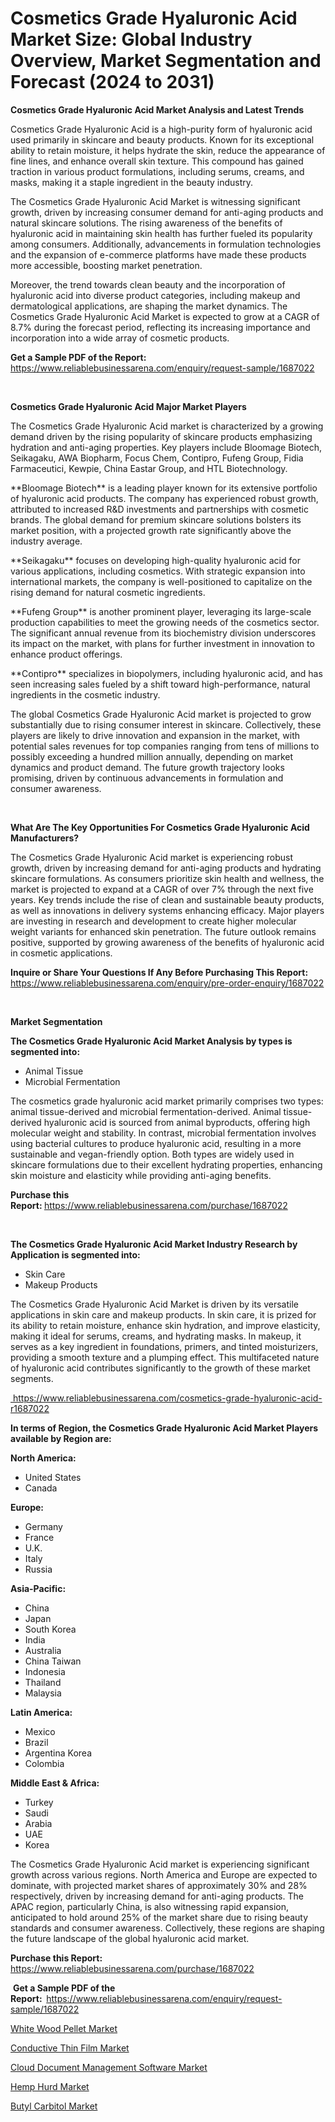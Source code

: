 <p><h1>Cosmetics Grade Hyaluronic Acid Market Size: Global Industry Overview, Market Segmentation and Forecast (2024 to 2031)</h1></p><p><strong>Cosmetics Grade Hyaluronic Acid Market Analysis and Latest Trends</strong></p>
<p><p>Cosmetics Grade Hyaluronic Acid is a high-purity form of hyaluronic acid used primarily in skincare and beauty products. Known for its exceptional ability to retain moisture, it helps hydrate the skin, reduce the appearance of fine lines, and enhance overall skin texture. This compound has gained traction in various product formulations, including serums, creams, and masks, making it a staple ingredient in the beauty industry.</p><p>The Cosmetics Grade Hyaluronic Acid Market is witnessing significant growth, driven by increasing consumer demand for anti-aging products and natural skincare solutions. The rising awareness of the benefits of hyaluronic acid in maintaining skin health has further fueled its popularity among consumers. Additionally, advancements in formulation technologies and the expansion of e-commerce platforms have made these products more accessible, boosting market penetration.</p><p>Moreover, the trend towards clean beauty and the incorporation of hyaluronic acid into diverse product categories, including makeup and dermatological applications, are shaping the market dynamics. The Cosmetics Grade Hyaluronic Acid Market is expected to grow at a CAGR of 8.7% during the forecast period, reflecting its increasing importance and incorporation into a wide array of cosmetic products.</p></p>
<p><strong>Get a Sample PDF of the Report:&nbsp;</strong> <a href="https://www.reliablebusinessarena.com/enquiry/request-sample/1687022?utm_campaign=1685&utm_medium=2&utm_source=Github&utm_content=ia&utm_term=19102024&utm_id=cosmetics-grade-hyaluronic-acid">https://www.reliablebusinessarena.com/enquiry/request-sample/1687022</a></p>
<p>&nbsp;</p>
<p><strong>Cosmetics Grade Hyaluronic Acid Major Market Players</strong></p>
<p><p>The Cosmetics Grade Hyaluronic Acid market is characterized by a growing demand driven by the rising popularity of skincare products emphasizing hydration and anti-aging properties. Key players include Bloomage Biotech, Seikagaku, AWA Biopharm, Focus Chem, Contipro, Fufeng Group, Fidia Farmaceutici, Kewpie, China Eastar Group, and HTL Biotechnology.</p><p>**Bloomage Biotech** is a leading player known for its extensive portfolio of hyaluronic acid products. The company has experienced robust growth, attributed to increased R&D investments and partnerships with cosmetic brands. The global demand for premium skincare solutions bolsters its market position, with a projected growth rate significantly above the industry average.</p><p>**Seikagaku** focuses on developing high-quality hyaluronic acid for various applications, including cosmetics. With strategic expansion into international markets, the company is well-positioned to capitalize on the rising demand for natural cosmetic ingredients.</p><p>**Fufeng Group** is another prominent player, leveraging its large-scale production capabilities to meet the growing needs of the cosmetics sector. The significant annual revenue from its biochemistry division underscores its impact on the market, with plans for further investment in innovation to enhance product offerings.</p><p>**Contipro** specializes in biopolymers, including hyaluronic acid, and has seen increasing sales fueled by a shift toward high-performance, natural ingredients in the cosmetic industry.</p><p>The global Cosmetics Grade Hyaluronic Acid market is projected to grow substantially due to rising consumer interest in skincare. Collectively, these players are likely to drive innovation and expansion in the market, with potential sales revenues for top companies ranging from tens of millions to possibly exceeding a hundred million annually, depending on market dynamics and product demand. The future growth trajectory looks promising, driven by continuous advancements in formulation and consumer awareness.</p></p>
<p>&nbsp;</p>
<p><strong>What Are The Key Opportunities For Cosmetics Grade Hyaluronic Acid Manufacturers?</strong></p>
<p><p>The Cosmetics Grade Hyaluronic Acid market is experiencing robust growth, driven by increasing demand for anti-aging products and hydrating skincare formulations. As consumers prioritize skin health and wellness, the market is projected to expand at a CAGR of over 7% through the next five years. Key trends include the rise of clean and sustainable beauty products, as well as innovations in delivery systems enhancing efficacy. Major players are investing in research and development to create higher molecular weight variants for enhanced skin penetration. The future outlook remains positive, supported by growing awareness of the benefits of hyaluronic acid in cosmetic applications.</p></p>
<p><strong>Inquire or Share Your Questions If Any Before Purchasing This Report:</strong> <a href="https://www.reliablebusinessarena.com/enquiry/pre-order-enquiry/1687022?utm_campaign=1685&utm_medium=2&utm_source=Github&utm_content=ia&utm_term=19102024&utm_id=cosmetics-grade-hyaluronic-acid">https://www.reliablebusinessarena.com/enquiry/pre-order-enquiry/1687022</a></p>
<p>&nbsp;</p>
<p><strong>Market Segmentation</strong></p>
<p><strong>The Cosmetics Grade Hyaluronic Acid Market Analysis by types is segmented into:</strong></p>
<p><ul><li>Animal Tissue</li><li>Microbial Fermentation</li></ul></p>
<p><p>The cosmetics grade hyaluronic acid market primarily comprises two types: animal tissue-derived and microbial fermentation-derived. Animal tissue-derived hyaluronic acid is sourced from animal byproducts, offering high molecular weight and stability. In contrast, microbial fermentation involves using bacterial cultures to produce hyaluronic acid, resulting in a more sustainable and vegan-friendly option. Both types are widely used in skincare formulations due to their excellent hydrating properties, enhancing skin moisture and elasticity while providing anti-aging benefits.</p></p>
<p><strong>Purchase this Report:&nbsp;</strong><a href="https://www.reliablebusinessarena.com/purchase/1687022?utm_campaign=1685&utm_medium=2&utm_source=Github&utm_content=ia&utm_term=19102024&utm_id=cosmetics-grade-hyaluronic-acid">https://www.reliablebusinessarena.com/purchase/1687022</a></p>
<p>&nbsp;</p>
<p><strong>The Cosmetics Grade Hyaluronic Acid Market Industry Research by Application is segmented into:</strong></p>
<p><ul><li>Skin Care</li><li>Makeup Products</li></ul></p>
<p><p>The Cosmetics Grade Hyaluronic Acid Market is driven by its versatile applications in skin care and makeup products. In skin care, it is prized for its ability to retain moisture, enhance skin hydration, and improve elasticity, making it ideal for serums, creams, and hydrating masks. In makeup, it serves as a key ingredient in foundations, primers, and tinted moisturizers, providing a smooth texture and a plumping effect. This multifaceted nature of hyaluronic acid contributes significantly to the growth of these market segments.</p></p>
<p><a href="https://www.reliablebusinessarena.com/cosmetics-grade-hyaluronic-acid-r1687022?utm_campaign=1685&utm_medium=2&utm_source=Github&utm_content=ia&utm_term=19102024&utm_id=cosmetics-grade-hyaluronic-acid">&nbsp;https://www.reliablebusinessarena.com/cosmetics-grade-hyaluronic-acid-r1687022</a></p>
<p><strong>In terms of Region, the Cosmetics Grade Hyaluronic Acid Market Players available by Region are:</strong></p>
<p>
    <p> <strong> North America: </strong>
        <ul>
            <li>United States</li>
            <li>Canada</li>
        </ul>
        </p> 
    <p> <strong> Europe: </strong>
        <ul>
            <li>Germany</li>
            <li>France</li>
            <li>U.K.</li>
            <li>Italy</li>
            <li>Russia</li>
        </ul>
        </p> 
    <p> <strong> Asia-Pacific: </strong>
        <ul>
            <li>China</li>
            <li>Japan</li>
            <li>South Korea</li>
            <li>India</li>
            <li>Australia</li>
            <li>China Taiwan</li>
            <li>Indonesia</li>
            <li>Thailand</li>
            <li>Malaysia</li>
        </ul>
        </p> 
    <p> <strong> Latin America: </strong>
        <ul>
            <li>Mexico</li>
            <li>Brazil</li>
            <li>Argentina Korea</li>
            <li>Colombia</li>
        </ul>
        </p> 
    <p> <strong> Middle East & Africa: </strong>
        <ul>
            <li>Turkey</li>
            <li>Saudi</li>
            <li>Arabia</li>
            <li>UAE</li>
            <li>Korea</li>
        </ul>
    </p>
    </p>
<p><p>The Cosmetics Grade Hyaluronic Acid market is experiencing significant growth across various regions. North America and Europe are expected to dominate, with projected market shares of approximately 30% and 28% respectively, driven by increasing demand for anti-aging products. The APAC region, particularly China, is also witnessing rapid expansion, anticipated to hold around 25% of the market share due to rising beauty standards and consumer awareness. Collectively, these regions are shaping the future landscape of the global hyaluronic acid market.</p></p>
<p><strong>Purchase this Report: </strong><a href="https://www.reliablebusinessarena.com/purchase/1687022?utm_campaign=1685&utm_medium=2&utm_source=Github&utm_content=ia&utm_term=19102024&utm_id=cosmetics-grade-hyaluronic-acid">https://www.reliablebusinessarena.com/purchase/1687022</a></p>
<p>&nbsp;<strong>Get a Sample PDF of the Report:&nbsp;&nbsp;</strong><a href="https://www.reliablebusinessarena.com/enquiry/request-sample/1687022?utm_campaign=1685&utm_medium=2&utm_source=Github&utm_content=ia&utm_term=19102024&utm_id=cosmetics-grade-hyaluronic-acid">https://www.reliablebusinessarena.com/enquiry/request-sample/1687022</a></p>
<p><strong></strong></p>
<p><p><a href="https://www.linkedin.com/pulse/emerging-trends-white-wood-pellet-market-detailed-overview-applications-a4pxf?utm_campaign=1685&utm_medium=2&utm_source=Github&utm_content=ia&utm_term=19102024&utm_id=cosmetics-grade-hyaluronic-acid">White Wood Pellet Market</a></p><p><a href="https://www.linkedin.com/pulse/conductive-thin-film-market-global-insights-sales-trends-2024-jvkuf?utm_campaign=1685&utm_medium=2&utm_source=Github&utm_content=ia&utm_term=19102024&utm_id=cosmetics-grade-hyaluronic-acid">Conductive Thin Film Market</a></p><p><a href="https://github.com/MarilynDouglas476/Market-Research-Report-List-1/blob/main/cloud-document-management-software-market.md?utm_campaign=1685&utm_medium=2&utm_source=Github&utm_content=ia&utm_term=19102024&utm_id=cosmetics-grade-hyaluronic-acid">Cloud Document Management Software Market</a></p><p><a href="https://www.linkedin.com/pulse/decoding-hemp-hurd-industry-dynamics-strategic-imperatives-cppnf?utm_campaign=1685&utm_medium=2&utm_source=Github&utm_content=ia&utm_term=19102024&utm_id=cosmetics-grade-hyaluronic-acid">Hemp Hurd Market</a></p><p><a href="https://www.linkedin.com/pulse/insights-butyl-carbitol-industry-market-financial-status-3zhpf?utm_campaign=1685&utm_medium=2&utm_source=Github&utm_content=ia&utm_term=19102024&utm_id=cosmetics-grade-hyaluronic-acid">Butyl Carbitol Market</a></p></p>